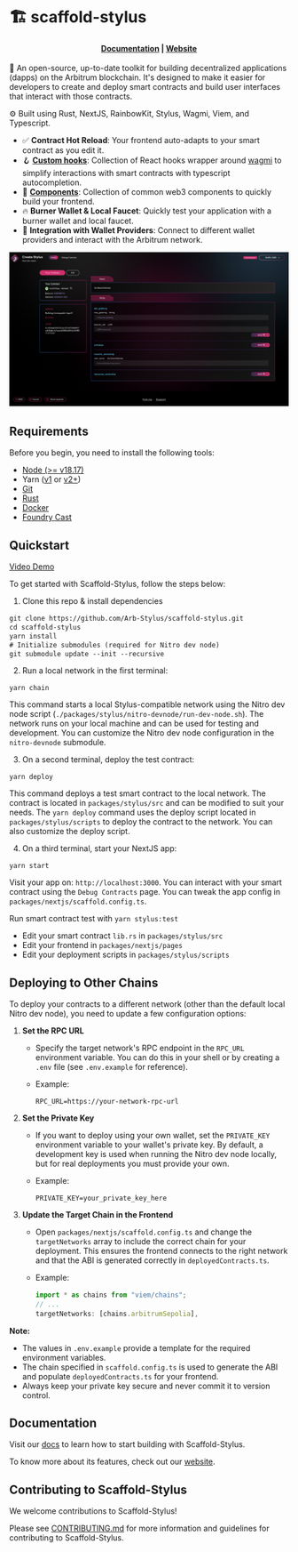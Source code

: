 # 🏗 scaffold-stylus

<h4 align="center">
  <a href="https://arb-stylus.github.io/scaffold-stylus-docs/">Documentation</a> |
  <a href="https://www.scaffoldstylus.com/">Website</a>
</h4>

🧪 An open-source, up-to-date toolkit for building decentralized applications (dapps) on the Arbitrum blockchain. It's designed to make it easier for developers to create and deploy smart contracts and build user interfaces that interact with those contracts.

⚙️ Built using Rust, NextJS, RainbowKit, Stylus, Wagmi, Viem, and Typescript.

- ✅ **Contract Hot Reload**: Your frontend auto-adapts to your smart contract as you edit it.
- 🪝 **[Custom hooks]()**: Collection of React hooks wrapper around [wagmi](https://wagmi.sh/) to simplify interactions with smart contracts with typescript autocompletion.
- 🧱 [**Components**](): Collection of common web3 components to quickly build your frontend.
- 🔥 **Burner Wallet & Local Faucet**: Quickly test your application with a burner wallet and local faucet.
- 🔐 **Integration with Wallet Providers**: Connect to different wallet providers and interact with the Arbitrum network.

![Debug Contracts tab](./packages/nextjs/public/debug-image.png)

## Requirements

Before you begin, you need to install the following tools:

- [Node (>= v18.17)](https://nodejs.org/en/download/)
- Yarn ([v1](https://classic.yarnpkg.com/en/docs/install/) or [v2+](https://yarnpkg.com/getting-started/install))
- [Git](https://git-scm.com/downloads)
- [Rust](https://www.rust-lang.org/tools/install)
- [Docker](https://docs.docker.com/engine/install/)
- [Foundry Cast](https://getfoundry.sh/)

## Quickstart

[Video Demo](https://app.screencastify.com/watch/9GYnnO0Fqq9QOjYRjQg0)

To get started with Scaffold-Stylus, follow the steps below:

1. Clone this repo & install dependencies

```
git clone https://github.com/Arb-Stylus/scaffold-stylus.git
cd scaffold-stylus
yarn install
# Initialize submodules (required for Nitro dev node)
git submodule update --init --recursive
```

2. Run a local network in the first terminal:

```
yarn chain
```

This command starts a local Stylus-compatible network using the Nitro dev node script (`./packages/stylus/nitro-devnode/run-dev-node.sh`). The network runs on your local machine and can be used for testing and development. You can customize the Nitro dev node configuration in the `nitro-devnode` submodule.

3. On a second terminal, deploy the test contract:

```
yarn deploy
```

This command deploys a test smart contract to the local network. The contract is located in `packages/stylus/src` and can be modified to suit your needs. The `yarn deploy` command uses the deploy script located in `packages/stylus/scripts` to deploy the contract to the network. You can also customize the deploy script.

4. On a third terminal, start your NextJS app:

```
yarn start
```

Visit your app on: `http://localhost:3000`. You can interact with your smart contract using the `Debug Contracts` page. You can tweak the app config in `packages/nextjs/scaffold.config.ts`.

Run smart contract test with `yarn stylus:test`

- Edit your smart contract `lib.rs` in `packages/stylus/src`
- Edit your frontend in `packages/nextjs/pages`
- Edit your deployment scripts in `packages/stylus/scripts`

## Deploying to Other Chains

To deploy your contracts to a different network (other than the default local Nitro dev node), you need to update a few configuration options:

1. **Set the RPC URL**

   - Specify the target network's RPC endpoint in the `RPC_URL` environment variable. You can do this in your shell or by creating a `.env` file (see `.env.example` for reference).
   - Example:

     ```env
     RPC_URL=https://your-network-rpc-url
     ```

2. **Set the Private Key**

   - If you want to deploy using your own wallet, set the `PRIVATE_KEY` environment variable to your wallet's private key. By default, a development key is used when running the Nitro dev node locally, but for real deployments you must provide your own.
   - Example:

     ```env
     PRIVATE_KEY=your_private_key_here
     ```

3. **Update the Target Chain in the Frontend**

   - Open `packages/nextjs/scaffold.config.ts` and change the `targetNetworks` array to include the correct chain for your deployment. This ensures the frontend connects to the right network and that the ABI is generated correctly in `deployedContracts.ts`.
   - Example:

     ```ts
     import * as chains from "viem/chains";
     // ...
     targetNetworks: [chains.arbitrumSepolia],
     ```

**Note:**

- The values in `.env.example` provide a template for the required environment variables.
- The chain specified in `scaffold.config.ts` is used to generate the ABI and populate `deployedContracts.ts` for your frontend.
- Always keep your private key secure and never commit it to version control.

## Documentation

Visit our [docs](https://arb-stylus.github.io/scaffold-stylus-docs/) to learn how to start building with Scaffold-Stylus.

To know more about its features, check out our [website](https://www.scaffoldstylus.com/).

## Contributing to Scaffold-Stylus

We welcome contributions to Scaffold-Stylus!

Please see [CONTRIBUTING.md](https://github.com/Arb-Stylus/scaffold-stylus/blob/main/CONTRIBUTING.md) for more information and guidelines for contributing to Scaffold-Stylus.
